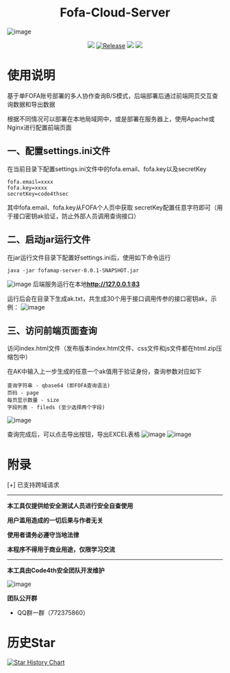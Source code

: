 <h1 align="center">
  <b>Fofa-Cloud-Server</b>
  <br>
</h1>

![image](https://ice.frostsky.com/2024/08/18/ba6436748b8cf2014bd5f6d43d86a821.jpeg)

<p align="center">
<a href="https://github.com/youki992/Fofa-Cloud-Server/issues"><img src="https://img.shields.io/badge/contributions-welcome-brightgreen.svg?style=flat"></a>
<a href="https://github.com/youki992/Fofa-Cloud-Server"><img alt="Release" src="https://img.shields.io/badge/LICENSE-BSD-important"></a>
<a href="https://github.com/youki992/Fofa-Cloud-Server/releases"><img src="https://img.shields.io/github/release/youki992/VscanPlus"></a>
<a href="https://github.com/youki992/Fofa-Cloud-Server/releases"><img src="https://img.shields.io/github/downloads/youki992/VscanPlus/total?color=blueviolet"></a>
</p>

# 使用说明
基于单FOFA账号部署的多人协作查询B/S模式，后端部署后通过前端网页交互查询数据和导出数据

根据不同情况可以部署在本地局域网中，或是部署在服务器上，使用Apache或Nginx进行配置前端页面

## 一、配置settings.ini文件
在当前目录下配置settings.ini文件中的fofa.email、fofa.key以及secretKey
```
fofa.email=xxxx
fofa.key=xxxx
secretKey=code4thsec
```
其中fofa.email、fofa.key从FOFA个人页中获取
secretKey配置任意字符即可（用于接口密钥ak验证，防止外部人员调用查询接口）

## 二、启动jar运行文件
在jar运行文件目录下配置好settings.ini后，使用如下命令运行
```
java -jar fofamap-server-0.0.1-SNAPSHOT.jar
```
![image](https://ice.frostsky.com/2024/08/18/068ab46361225c3ca86b2b96f9cb789f.png)
后端服务运行在本地**http://127.0.0.1:83**

运行后会在目录下生成ak.txt，共生成30个用于接口调用传参的接口密钥ak，示例：
![image](https://ice.frostsky.com/2024/08/18/d07950e6d7772abc19754f29fc3058b0.png)

## 三、访问前端页面查询
访问index.html文件（发布版本index.html文件、css文件和js文件都在html.zip压缩包中）

在AK中输入上一步生成的任意一个ak值用于验证身份，查询参数对应如下
```
查询字符串 - qbase64 (即FOFA查询语法)
页码 - page
每页显示数量 - size
字段列表 - fileds (至少选择两个字段)
```
![image](https://ice.frostsky.com/2024/08/18/81165d00768fe6dca7a22cddefc8ad8d.png)

查询完成后，可以点击导出按钮，导出EXCEL表格
![image](https://ice.frostsky.com/2024/08/18/cd4d5b10acc19eacfb47e2537c7534c5.png)
![image](https://ice.frostsky.com/2024/08/18/01d50e9d085dfde6f69972cab0756cb0.png)

# 附录
[+] 已支持跨域请求

****************************

**本工具仅提供给安全测试人员进行安全自查使用**

**用户滥用造成的一切后果与作者无关**

**使用者请务必遵守当地法律**

**本程序不得用于商业用途，仅限学习交流**

*********


**本工具由Code4th安全团队开发维护**

![image](https://ice.frostsky.com/2024/08/18/5559fc7abc47065e9e5e53a7dba2142b.jpeg)

**团队公开群**
- QQ群一群（772375860）

# 历史Star

[![Star History Chart](https://api.star-history.com/svg?repos=youki992/Fofa-Cloud-Server&type=Date)](https://star-history.com/#youki992/Fofa-Cloud-Server)
